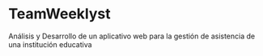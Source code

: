 # TeamWeeklyst
Análisis y Desarrollo de un aplicativo web para la gestión de asistencia de una institución educativa
